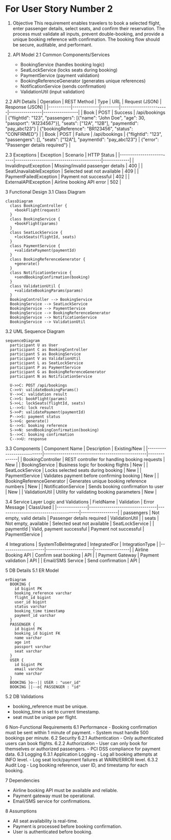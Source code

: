 # For User Story Number 2
1. Objective
This requirement enables travelers to book a selected flight, enter passenger details, select seats, and confirm their reservation. The process must validate all inputs, prevent double-booking, and provide a unique booking reference with confirmation. The booking flow should be secure, auditable, and performant.

2. API Model
  2.1 Common Components/Services
    - BookingService (handles booking logic)
    - SeatLockService (locks seats during booking)
    - PaymentService (payment validation)
    - BookingReferenceGenerator (generates unique references)
    - NotificationService (sends confirmation)
    - ValidationUtil (input validation)

  2.2 API Details
| Operation | REST Method | Type    | URL                   | Request (JSON) | Response (JSON) |
|-----------|-------------|---------|-----------------------|----------------|-----------------|
| Book      | POST        | Success | /api/bookings         | {"flightId": "123", "passengers": [{"name": "John Doe", "age": 30, "passport": "A1234567"}], "seats": ["12A", "12B"], "paymentId": "pay_abc123"} | {"bookingReference": "BR123456", "status": "CONFIRMED"} |
| Book      | POST        | Failure | /api/bookings         | {"flightId": "123", "passengers": [], "seats": ["12A"], "paymentId": "pay_abc123"} | {"error": "Passenger details required"} |

  2.3 Exceptions
| Exception                | Scenario                                 | HTTP Status |
|--------------------------|------------------------------------------|-------------|
| InvalidInputException    | Missing/invalid passenger details         | 400         |
| SeatUnavailableException | Selected seat not available               | 409         |
| PaymentFailedException   | Payment not successful                    | 402         |
| ExternalAPIException     | Airline booking API error                 | 502         |

3 Functional Design
  3.1 Class Diagram
```mermaid
classDiagram
  class BookingController {
    +bookFlight(request)
  }
  class BookingService {
    +bookFlight(params)
  }
  class SeatLockService {
    +lockSeats(flightId, seats)
  }
  class PaymentService {
    +validatePayment(paymentId)
  }
  class BookingReferenceGenerator {
    +generate()
  }
  class NotificationService {
    +sendBookingConfirmation(booking)
  }
  class ValidationUtil {
    +validateBookingParams(params)
  }
  BookingController --> BookingService
  BookingService --> SeatLockService
  BookingService --> PaymentService
  BookingService --> BookingReferenceGenerator
  BookingService --> NotificationService
  BookingService --> ValidationUtil
```

  3.2 UML Sequence Diagram
```mermaid
sequenceDiagram
  participant U as User
  participant C as BookingController
  participant S as BookingService
  participant V as ValidationUtil
  participant L as SeatLockService
  participant P as PaymentService
  participant G as BookingReferenceGenerator
  participant N as NotificationService

  U->>C: POST /api/bookings
  C->>V: validateBookingParams()
  V-->>C: validation result
  C->>S: bookFlight(params)
  S->>L: lockSeats(flightId, seats)
  L-->>S: lock result
  S->>P: validatePayment(paymentId)
  P-->>S: payment status
  S->>G: generate()
  G-->>S: booking reference
  S->>N: sendBookingConfirmation(booking)
  S-->>C: booking confirmation
  C-->>U: response
```

  3.3 Components
| Component Name             | Description                                      | Existing/New |
|---------------------------|--------------------------------------------------|--------------|
| BookingController         | REST controller for handling booking requests     | New          |
| BookingService            | Business logic for booking flights                | New          |
| SeatLockService           | Locks selected seats during booking               | New          |
| PaymentService            | Validates payment before confirming booking       | New          |
| BookingReferenceGenerator | Generates unique booking reference numbers        | New          |
| NotificationService       | Sends booking confirmation to user                | New          |
| ValidationUtil            | Utility for validating booking parameters         | New          |

  3.4 Service Layer Logic and Validations
| FieldName      | Validation                      | Error Message                         | ClassUsed        |
|---------------|---------------------------------|---------------------------------------|------------------|
| passengers    | Not empty, valid details        | Passenger details required            | ValidationUtil   |
| seats         | Not empty, available            | Selected seat not available           | SeatLockService  |
| paymentId     | Valid, payment successful       | Payment not successful                | PaymentService   |

4 Integrations
| SystemToBeIntegrated | IntegratedFor         | IntegrationType |
|---------------------|-----------------------|-----------------|
| Airline Booking API | Confirm seat booking  | API             |
| Payment Gateway     | Payment validation    | API             |
| Email/SMS Service   | Send confirmation     | API             |

5 DB Details
  5.1 ER Model
```mermaid
erDiagram
  BOOKING {
    id bigint PK
    booking_reference varchar
    flight_id bigint
    user_id bigint
    status varchar
    booking_time timestamp
    payment_id varchar
  }
  PASSENGER {
    id bigint PK
    booking_id bigint FK
    name varchar
    age int
    passport varchar
    seat varchar
  }
  USER {
    id bigint PK
    email varchar
    name varchar
  }
  BOOKING }o--|| USER : "user_id"
  BOOKING ||--o{ PASSENGER : "id"
```

  5.2 DB Validations
  - booking_reference must be unique.
  - booking_time is set to current timestamp.
  - seat must be unique per flight.

6 Non-Functional Requirements
  6.1 Performance
    - Booking confirmation must be sent within 1 minute of payment.
    - System must handle 500 bookings per minute.
  6.2 Security
    6.2.1 Authentication
      - Only authenticated users can book flights.
    6.2.2 Authorization
      - User can only book for themselves or authorized passengers.
      - PCI DSS compliance for payment data.
  6.3 Logging
    6.3.1 Application Logging
      - Log all booking attempts at INFO level.
      - Log seat lock/payment failures at WARN/ERROR level.
    6.3.2 Audit Log
      - Log booking reference, user ID, and timestamp for each booking.

7 Dependencies
  - Airline booking API must be available and reliable.
  - Payment gateway must be operational.
  - Email/SMS service for confirmations.

8 Assumptions
  - All seat availability is real-time.
  - Payment is processed before booking confirmation.
  - User is authenticated before booking.